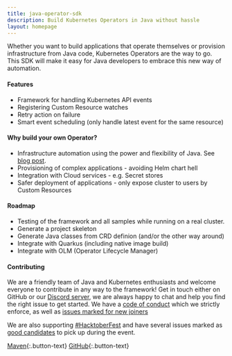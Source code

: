 ```yaml
---
title: java-operator-sdk
description: Build Kubernetes Operators in Java without hassle
layout: homepage
---
```


Whether you want to build applications that operate themselves or provision infrastructure from Java code, Kubernetes
Operators are the way to go. This SDK will make it easy for Java developers to embrace this new way of automation.

#### Features
* Framework for handling Kubernetes API events
* Registering Custom Resource watches
* Retry action on failure
* Smart event scheduling (only handle latest event for the same resource)

#### Why build your own Operator?
* Infrastructure automation using the power and flexibility of Java. See [blog post](https://blog.container-solutions.com/cloud-native-java-infrastructure-automation-with-kubernetes-operators).
* Provisioning of complex applications - avoiding Helm chart hell
* Integration with Cloud services - e.g. Secret stores
* Safer deployment of applications - only expose cluster to users by Custom Resources

#### Roadmap
* Testing of the framework and all samples while running on a real cluster.
* Generate a project skeleton
* Generate Java classes from CRD definion (and/or the other way around)
* Integrate with Quarkus (including native image build)
* Integrate with OLM (Operator Lifecycle Manager)

#### Contributing

We are a friendly team of Java and Kubernetes enthusiasts and welcome everyone to contribute in any way to the framework!
Get in touch either on GitHub or our [Discord server](https://discord.gg/DacEhAy), we are always happy to chat and help
you find the right issue to get started. We have a [code of conduct](https://github.com/ContainerSolutions/java-operator-sdk/blob/master/CODE_OF_CONDUCT.md) 
which we strictly enforce, as well as [issues marked for new joiners](https://github.com/ContainerSolutions/java-operator-sdk/issues?q=is%3Aissue+is%3Aopen+label%3A%22good+first+issue%22)

We are also supporting [#HacktoberFest](https://hacktoberfest.digitalocean.com/) and have several issues marked as [good
candidates](https://github.com/ContainerSolutions/java-operator-sdk/issues?q=is%3Aissue+is%3Aopen+label%3A%22hacktoberfest%22+) to pick up during the event. 

[Maven](https://mvnrepository.com/artifact/com.github.containersolutions/java-operator-sdk){:.button-text}
[GitHub](https://github.com/ContainerSolutions/java-operator-sdk){:.button-text}